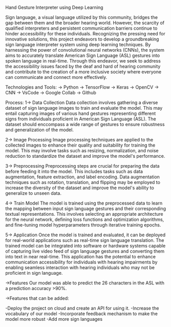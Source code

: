Hand Gesture Interpreter using Deep Learning

Sign language, a visual language utilized by this 
community, bridges the gap between them and the broader hearing world. However, the 
scarcity of qualified interpreters and persistent communication barriers continue to hinder 
accessibility for these individuals. Recognizing the pressing need for innovative solutions, 
this project endeavors to develop a groundbreaking sign language interpreter system using 
deep learning techniques. By harnessing the power of convolutional neural networks 
(CNNs), the system aims to accurately translate American Sign Language (ASL) gestures 
into spoken language in real-time. Through this endeavor, we seek to address the 
accessibility issues faced by the deaf and hard of hearing community and contribute to the 
creation of a more inclusive society where everyone can communicate and connect more 
effectively. 

Technologies and Tools:
-> Python
-> TensorFlow
-> Keras
-> OpenCV
-> CNN
-> VsCode
-> Google Collab
-> Github

Process:
1-> Data Collection 
Data collection involves gathering a diverse dataset of sign language images to train and 
evaluate the model. This may entail capturing images of various hand gestures 
representing different signs from individuals proficient in American Sign Language 
(ASL). The dataset should enccompass a wide range of gestures to ensure robustness and 
generalization of the model. 

2-> Image Processing 
Image processing techniques are applied to the collected images to enhance their quality 
and suitability for training the model. This may involve tasks such as resizing, 
normalization, and noise reduction to standardize the dataset and improve the model's 
performance. 

3-> Preprocessing 
Preprocessing steps are crucial for preparing the data before feeding it into the model. 
This includes tasks such as data augmentation, feature extraction, and label encoding. 
Data augmentation techniques such as rotation, translation, and flipping may be employed 
to increase the diversity of the dataset and improve the model's ability to generalize to 
unseen data. 

4-> Train Model 
The model is trained using the preprocessed data to learn the mapping between input sign 
language gestures and their corresponding textual representations. This involves selecting 
an appropriate architecture for the neural network, defining loss functions and 
optimization algorithms, and fine-tuning model hyperparameters through iterative 
training epochs. 

5-> Application 
Once the model is trained and evaluated, it can be deployed for real-world applications 
such as real-time sign language translation. The trained model can be integrated into 
software or hardware systems capable of capturing live video feed of sign language 
gestures and converting them into text in near real-time. This application has the potential 
to enhance communication accessibility for individuals with hearing impairments by 
enabling seamless interaction with hearing individuals who may not be proficient in sign 
language. 


->Features
Our model was able to predict the 26 characters in the ASL with a prediction accuracy >90%.

->Features that can be added:

-Deploy the project on cloud and create an API for using it.
-Increase the vocabulary of our model
-Incorporate feedback mechanism to make the model more robust
-Add more sign languages





 




